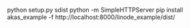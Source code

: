 python setup.py sdist
python -m SimpleHTTPServer
pip install akas_example -f http://localhost:8000/linode_example/dist/

